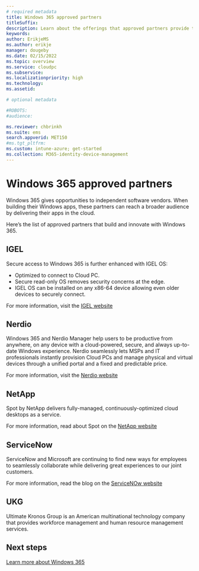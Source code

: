 ```yaml
---
# required metadata
title: Windows 365 approved partners
titleSuffix:
description: Learn about the offerings that approved partners provide to Windows 365.
keywords:
author: ErikjeMS  
ms.author: erikje
manager: dougeby
ms.date: 02/15/2022
ms.topic: overview
ms.service: cloudpc
ms.subservice:
ms.localizationpriority: high
ms.technology:
ms.assetid: 

# optional metadata

#ROBOTS:
#audience:

ms.reviewer: chbrinkh
ms.suite: ems
search.appverid: MET150
#ms.tgt_pltfrm:
ms.custom: intune-azure; get-started
ms.collection: M365-identity-device-management
---
```


# Windows 365 approved partners

Windows 365 gives opportunities to independent software vendors. When building their Windows apps, these partners can reach a broader audience by delivering their apps in the cloud.

Here’s the list of approved partners that build and innovate with Windows 365.

## IGEL

Secure access to Windows 365 is further enhanced with IGEL OS:

- Optimized to connect to Cloud PC.
- Secure read-only OS removes security concerns at the edge.
- IGEL OS can be installed on any x86-64 device allowing even older devices to securely connect.

For more information, visit the [IGEL website](https://www.igel.com/windows365/)

## Nerdio

Windows 365 and Nerdio Manager help users to be productive from anywhere, on any device with a cloud-powered, secure, and always up-to-date Windows experience. Nerdio seamlessly lets MSPs and IT professionals instantly provision Cloud PCs and manage physical and virtual devices through a unified portal and a fixed and predictable price.

For more information, visit the [Nerdio website](https://getnerdio.com/windows-365/)

## NetApp

Spot by NetApp delivers fully-managed, continuously-optimized cloud desktops as a service.

For more information, read about Spot on the [NetApp website](https://spot.io/products/spotpc/)

## ServiceNow

ServiceNow and Microsoft are continuing to find new ways for employees to seamlessly collaborate while delivering great experiences to our joint customers.

For more information, read the blog on the [ServiceNOw website](https://blogs.servicenow.com/2021/microsoft-integration-optimizes-hybrid-work.html)

## UKG

Ultimate Kronos Group is an American multinational technology company that provides workforce management and human resource management services.

<!-- ########################## -->
## Next steps

[Learn more about Windows 365](overview.md)

